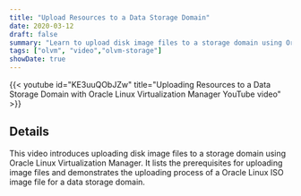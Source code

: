 ```yaml
---
title: "Upload Resources to a Data Storage Domain"
date: 2020-03-12
draft: false
summary: "Learn to upload disk image files to a storage domain using Oracle Linux Virtualization Manager."
tags: ["olvm", "video","olvm-storage"]
showDate: true
---
```


{{< youtube id="KE3uuQObJZw" title="Uploading Resources to a Data Storage Domain with Oracle Linux Virtualization Manager YouTube video" >}}

## Details

This video introduces uploading disk image files to a storage domain using Oracle Linux Virtualization Manager. It lists the prerequisites for uploading image files and demonstrates the uploading process of a Oracle Linux ISO image file for a data storage domain.
